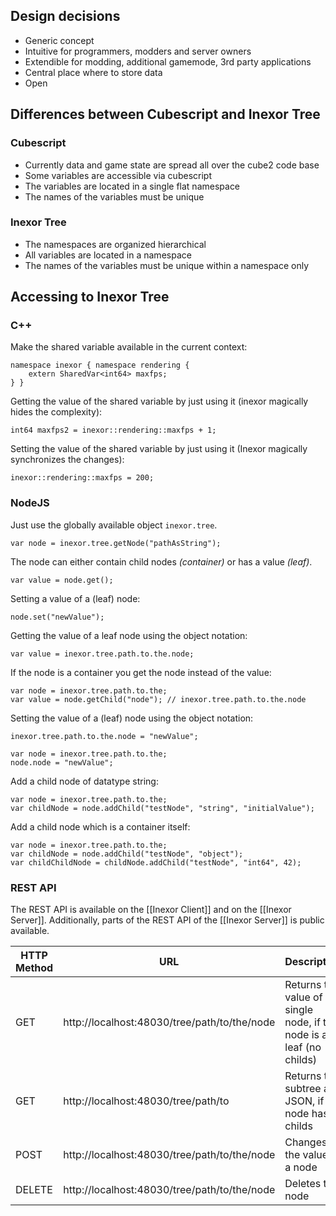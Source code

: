 ## Design decisions

* Generic concept
* Intuitive for programmers, modders and server owners
* Extendible for modding, additional gamemode, 3rd party applications
* Central place where to store data
* Open

## Differences between Cubescript and Inexor Tree

### Cubescript

* Currently data and game state are spread all over the cube2 code base
* Some variables are accessible via cubescript
* The variables are located in a single flat namespace
* The names of the variables must be unique

### Inexor Tree

* The namespaces are organized hierarchical
* All variables are located in a namespace
* The names of the variables must be unique within a namespace only

## Accessing to Inexor Tree

### C++

Make the shared variable available in the current context:

    namespace inexor { namespace rendering {
        extern SharedVar<int64> maxfps;
    } }

Getting the value of the shared variable by just using it (inexor magically hides the complexity):

    int64 maxfps2 = inexor::rendering::maxfps + 1;

Setting the value of the shared variable by just using it (Inexor magically synchronizes the changes):

    inexor::rendering::maxfps = 200;

### NodeJS

Just use the globally available object `inexor.tree`.

    var node = inexor.tree.getNode("pathAsString");

The node can either contain child nodes _(container)_ or has a value _(leaf)_.

    var value = node.get();

Setting a value of a (leaf) node:

    node.set("newValue");

Getting the value of a leaf node using the object notation:

    var value = inexor.tree.path.to.the.node;

If the node is a container you get the node instead of the value:

    var node = inexor.tree.path.to.the;
    var value = node.getChild("node"); // inexor.tree.path.to.the.node

Setting the value of a (leaf) node using the object notation:

    inexor.tree.path.to.the.node = "newValue";

    var node = inexor.tree.path.to.the;
    node.node = "newValue";

Add a child node of datatype string:

    var node = inexor.tree.path.to.the;
    var childNode = node.addChild("testNode", "string", "initialValue");

Add a child node which is a container itself:

    var node = inexor.tree.path.to.the;
    var childNode = node.addChild("testNode", "object");
    var childChildNode = childNode.addChild("testNode", "int64", 42);

### REST API

The REST API is available on the [[Inexor Client]] and on the [[Inexor Server]]. Additionally, parts of the REST API of the [[Inexor Server]] is public available.

| HTTP Method   | URL                                          | Description   | Result         |
| ------------- | -------------------------------------------- | ------------- | -------------- |
| GET           | http://localhost:48030/tree/path/to/the/node | Returns the value of a single node, if the node is a leaf (no childs) | value          |
| GET           | http://localhost:48030/tree/path/to          | Returns the subtree as JSON, if the node has childs | `{ the: { node: 'value' } }` |
| POST          | http://localhost:48030/tree/path/to/the/node | Changes the value of a node | - |
| DELETE        | http://localhost:48030/tree/path/to/the/node | Deletes the node              | - |
